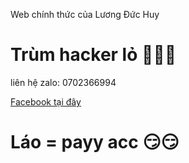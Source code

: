 Web chính thức của Lương Đức Huy 

<div>

<h1> Trùm hacker lỏ 👑👑👑</h1>

<div>

liên hệ zalo: 0702366994

<div>

<a href="Facebook:https://www.facebook.com/profile.php?id=100066421973540">Facebook tại đây</a>

<div>

<h1> Láo = payy acc 😏😏 </h1>

<div>










